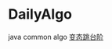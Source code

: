 # DailyAlgo
java common algo
<a href="https://github.com/hustxqty/DailyAlgo/blob/master/%01%01%E5%8F%98%E6%80%81%E8%B7%B3%E5%8F%B0%E9%98%B6">变态跳台阶</a>
